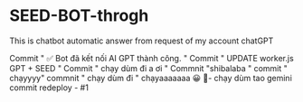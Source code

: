 # SEED-BOT-throgh
This is chatbot automatic answer from request of my account chatGPT

Commit " ✅ Bot đã kết nối AI GPT thành công. "
Commit " UPDATE worker.js GPT + SEED "
Commit " chạy dùm đi a ơi "
Commnit "shibalaba "
commit " chạyyyy"
commnit " chạy dùm đi "
chạyaaaaaaa
😀
🤡- chạy dùm tao gemini
commit redeploy - #1 